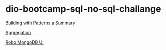 # dio-bootcamp-sql-no-sql-challange

<a href="https://www.mongodb.com/blog/post/building-with-patterns-a-summary">Building with Patterns a Summary</a>

<a href="https://www.mongodb.com/docs/manual/aggregation/">Aggregation</a>

<a href="https://robomongo.org/">Robo MongoDB UI</a>
